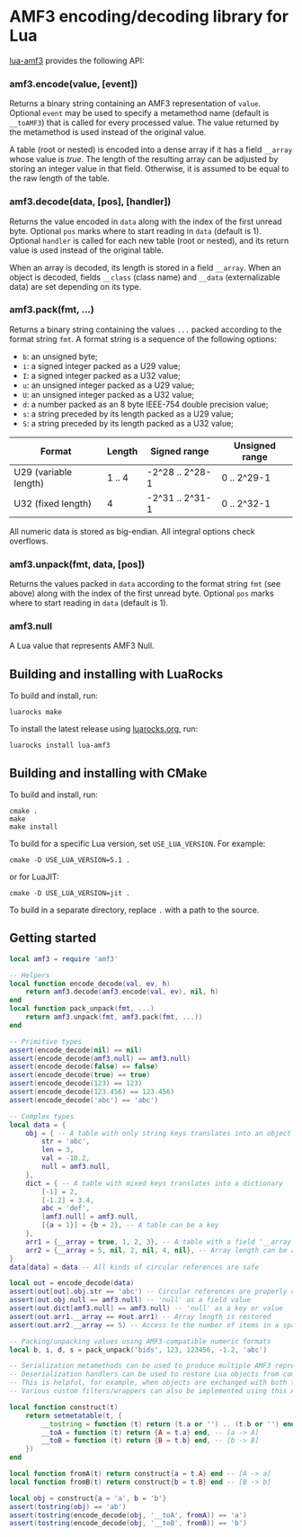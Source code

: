 AMF3 encoding/decoding library for Lua
======================================

[lua-amf3] provides the following API:

### amf3.encode(value, [event])
Returns a binary string containing an AMF3 representation of `value`. Optional `event` may be used
to specify a metamethod name (default is `__toAMF3`) that is called for every processed value. The
value returned by the metamethod is used instead of the original value.

A table (root or nested) is encoded into a dense array if it has a field `__array` whose value is
_true_. The length of the resulting array can be adjusted by storing an integer value in that field.
Otherwise, it is assumed to be equal to the raw length of the table.

### amf3.decode(data, [pos], [handler])
Returns the value encoded in `data` along with the index of the first unread byte. Optional `pos`
marks where to start reading in `data` (default is 1). Optional `handler` is called for each new
table (root or nested), and its return value is used instead of the original table.

When an array is decoded, its length is stored in a field `__array`. When an object is decoded,
fields `__class` (class name) and `__data` (externalizable data) are set depending on its type.

### amf3.pack(fmt, ...)
Returns a binary string containing the values `...` packed according to the format string `fmt`.
A format string is a sequence of the following options:
- `b`: an unsigned byte;
- `i`: a signed integer packed as a U29 value;
- `I`: a signed integer packed as a U32 value;
- `u`: an unsigned integer packed as a U29 value;
- `U`: an unsigned integer packed as a U32 value;
- `d`: a number packed as an 8 byte IEEE-754 double precision value;
- `s`: a string preceded by its length packed as a U29 value;
- `S`: a string preceded by its length packed as a U32 value;

| Format                | Length | Signed range    | Unsigned range |
|-----------------------|--------|-----------------|----------------|
| U29 (variable length) | 1 .. 4 | -2^28 .. 2^28-1 | 0 .. 2^29-1    |
| U32 (fixed length)    | 4      | -2^31 .. 2^31-1 | 0 .. 2^32-1    |

All numeric data is stored as big-endian. All integral options check overflows.

### amf3.unpack(fmt, data, [pos])
Returns the values packed in `data` according to the format string `fmt` (see above) along with the
index of the first unread byte. Optional `pos` marks where to start reading in `data` (default is 1).

### amf3.null
A Lua value that represents AMF3 Null.


Building and installing with LuaRocks
-------------------------------------

To build and install, run:

    luarocks make

To install the latest release using [luarocks.org], run:

    luarocks install lua-amf3


Building and installing with CMake
----------------------------------

To build and install, run:

    cmake .
    make
    make install

To build for a specific Lua version, set `USE_LUA_VERSION`. For example:

    cmake -D USE_LUA_VERSION=5.1 .

or for LuaJIT:

    cmake -D USE_LUA_VERSION=jit .

To build in a separate directory, replace `.` with a path to the source.


Getting started
---------------

```Lua
local amf3 = require 'amf3'

-- Helpers
local function encode_decode(val, ev, h)
    return amf3.decode(amf3.encode(val, ev), nil, h)
end
local function pack_unpack(fmt, ...)
    return amf3.unpack(fmt, amf3.pack(fmt, ...))
end

-- Primitive types
assert(encode_decode(nil) == nil)
assert(encode_decode(amf3.null) == amf3.null)
assert(encode_decode(false) == false)
assert(encode_decode(true) == true)
assert(encode_decode(123) == 123)
assert(encode_decode(123.456) == 123.456)
assert(encode_decode('abc') == 'abc')

-- Complex types
local data = {
    obj = { -- A table with only string keys translates into an object
        str = 'abc',
        len = 3,
        val = -10.2,
        null = amf3.null,
    },
    dict = { -- A table with mixed keys translates into a dictionary
        [-1] = 2,
        [-1.2] = 3.4,
        abc = 'def',
        [amf3.null] = amf3.null,
        [{a = 1}] = {b = 2}, -- A table can be a key
    },
    arr1 = {__array = true, 1, 2, 3}, -- A table with a field '__array' translates into an array
    arr2 = {__array = 5, nil, 2, nil, 4, nil}, -- Array length can be adjusted to form a sparse array
}
data[data] = data -- All kinds of circular references are safe

local out = encode_decode(data)
assert(out[out].obj.str == 'abc') -- Circular references are properly restored
assert(out.obj.null == amf3.null) -- 'null' as a field value
assert(out.dict[amf3.null] == amf3.null) -- 'null' as a key or value
assert(out.arr1.__array == #out.arr1) -- Array length is restored
assert(out.arr2.__array == 5) -- Access to the number of items in a sparse array

-- Packing/unpacking values using AMF3-compatible numeric formats
local b, i, d, s = pack_unpack('bids', 123, 123456, -1.2, 'abc')

-- Serialization metamethods can be used to produce multiple AMF3 representations of the same object.
-- Deserialization handlers can be used to restore Lua objects from complex AMF3 types on the way back.
-- This is helpful, for example, when objects are exchanged with both trusted and untrusted parties.
-- Various custom filters/wrappers can also be implemented using this API.

local function construct(t)
    return setmetatable(t, {
        __tostring = function (t) return (t.a or '') .. (t.b or '') end,
        __toA = function (t) return {A = t.a} end, -- [a -> A]
        __toB = function (t) return {B = t.b} end, -- [b -> B]
    })
end

local function fromA(t) return construct{a = t.A} end -- [A -> a]
local function fromB(t) return construct{b = t.B} end -- [B -> b]

local obj = construct{a = 'a', b = 'b'}
assert(tostring(obj) == 'ab')
assert(tostring(encode_decode(obj, '__toA', fromA)) == 'a')
assert(tostring(encode_decode(obj, '__toB', fromB)) == 'b')
```


[lua-amf3]: https://github.com/neoxic/lua-amf3
[luarocks.org]: https://luarocks.org
